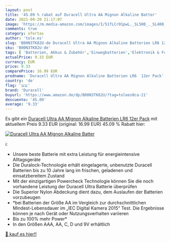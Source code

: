 ```yaml
---
layout: post
title: '45.09 % rabat auf Duracell Ultra AA Mignon Alkaline Batter'
date: 2021-09-20 21:17:07
image: 'https://m.media-amazon.com/images/I/51fLCrO1pwL._SL500_._SL400_.jpg'
comments: true
category: ofertas
author: 'tole.es'
slug: 'B00N3TK82U-de Duracell Ultra AA Mignon Alkaline Batterien LR6 12er Pack'
sku: 'B00N3TK82U-de'
tags: [ 'Batterien, Akkus & Zubehör','Einwegbatterien','Elektronik & Foto','duracell', ]
actualPrice: 9.33 EUR
currency: EUR
price: 9.33
comparePrice: 16.99 EUR
prodname: 'Duracell Ultra AA Mignon Alkaline Batterien LR6  12er Pack'
country: 'de'
flag: '🇩🇪'
brand: 'Duracell'
buyurl: 'https://www.amazon.de/dp/B00N3TK82U/?tag=tolees0ca-21'
descuento: '45.09'
average: '9.33'
---
```


Es gibt ein [Duracell Ultra AA Mignon Alkaline Batterien LR6  12er Pack](https://www.amazon.de/dp/B00N3TK82U/?tag=tolees0ca-21) mit aktuellem Preis 9.33 EUR (original: 16.99 EUR) 45.09 % Rabatt hier:

[![Duracell Ultra AA Mignon Alkaline Batter](https://m.media-amazon.com/images/I/51fLCrO1pwL._SL500_._SL400_.jpg)](https://www.amazon.de/dp/B00N3TK82U/?tag=tolees0ca-21)

ℹ️:

- Unsere beste Batterie mit extra Leistung für energieintensive Alltagsgeräte
- Die Duralock-Technologie erhält eingelagerte, unbenutzte Duracell Batterien bis zu 10 Jahre lang im frischen, geladenen und einsatzbereitem Zustand
- Mit der einzigartigen Powercheck Technologie können Sie die noch vorhandene Leistung der Duracell Ultra Batterie überprüfen
- Die Superior Nylon Abdeckung dient dazu, dem Auslaufen der Batterien vorzubeugen
- *bei Batterien der Größe AA im Vergleich zur durchschnittlichen Mindest-Lebensdauer im „IEC Digital Kamera 2015“ Test. Die Ergebnisse können je nach Gerät oder Nutzungsverhalten variieren
- Bis zu 100% mehr Power*
- In den Größen AAA, AA, C, D und 9V erhältlich

[🛒 kauf es hier!!](https://www.amazon.de/dp/B00N3TK82U/?tag=tolees0ca-21)
